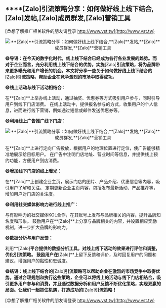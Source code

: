 ## ****[Zalo]**引流策略分享：如何做好线上线下结合,**[Zalo]**发帖,**[Zalo]**成员群发,**[Zalo]**营销工具**

[😍想了解推广相关软件的朋友请登录 http://www.vst.tw](http://www.vst.tw)

 <center><img src="https://vst.tw/MP4/tuiguang/png/7.png" alt="**[Zalo]**引流策略分享：如何做好线上线下结合,**[Zalo]**发帖,**[Zalo]**成员群发,**[Zalo]**营销工具"></center>

**😄导语：在今天的数字化时代，线上线下结合已经成为各行各业发展的趋势。而对于企业而言，充分利用线上线下结合的优势，实施**[Zalo]**引流策略，将为品牌带来更多曝光和用户增长的机会。本文将分享一些关于如何做好线上线下结合的**[Zalo]**引流策略，帮助企业在竞争激烈的市场中取得成功。**

**😄线上活动与线下活动相结合：**

在**[Zalo]**上举办线上活动，通过抽奖、优惠券等方式吸引用户参与，同时引导用户到线下门店消费。
在线上活动中，提供报名参与的方式，收集用户的个人信息，进而进行线下营销，例如通过短信或邮件发送优惠券等。

**😄利用线上广告推广线下门店：**

 <center><img src="https://vst.tw/MP4/tuiguang/png/5.png" alt="**[Zalo]**引流策略分享：如何做好线上线下结合,**[Zalo]**发帖,**[Zalo]**成员群发,**[Zalo]**营销工具"></center>

在**[Zalo]**上进行定向广告投放，根据用户的地理位置进行定位，使广告能够精准地展示给目标用户。
在广告中注明门店地址、营业时间等信息，并提供线上预约功能，方便用户到店消费。

**😄增加线下门店的线上曝光：**

在**[Zalo]**上创建企业主页，展示门店的图片、产品介绍、优惠信息等内容，吸引用户了解和关注。
定期更新企业主页内容，包括发布最新活动、产品推荐等，增加用户对门店的关注度。

**😄利用社交媒体影响力进行线上推广：**

与有影响力的社交媒体KOL合作，在其账号上发布与品牌相关的内容，提升品牌知名度和形象。
鼓励用户在**[Zalo]**上分享与品牌相关的内容，并设置相应奖励机制，进一步扩大品牌的影响力。

**😄数据分析与用户反馈：**

利用**[Zalo]**平台提供的数据分析工具，对线上线下活动的效果进行评估和调整，优化引流策略。
鼓励用户在**[Zalo]**上留下反馈和评价，及时回复用户的问题和建议，增强用户的黏性和忠诚度。

**😄结语：线上线下结合的**[Zalo]**引流策略可以帮助企业在激烈的市场竞争中取得优势。通过合理规划和执行这些策略，企业可以将线上的活动与线下门店相结合，吸引更多用户参与和消费，并且通过数据分析和用户反馈不断优化策略，实现双赢的局面。让我们一起抓住机遇，打造成功的**[Zalo]**引流策略！**

[😍想了解推广相关软件的朋友请登录 http://www.vst.tw](http://www.vst.tw)



